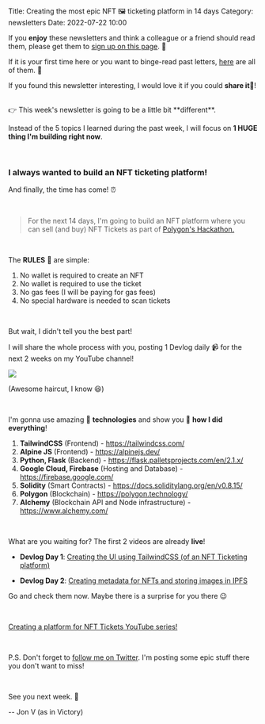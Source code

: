 Title: Creating the most epic NFT 🖼️ ticketing platform in 14 days
Category: newsletters
Date: 2022-07-22 10:00

If you **enjoy** these newsletters and think a colleague or a friend should read them, please get them to [sign up on this page](https://jon.io/). 📝

If it is your first time here or you want to binge-read past letters, [here](https://jon.io/category/newsletters) are all of them. 📰

If you found this newsletter interesting, I would love it if you could **share it**🔗!

<br>
👉 This week's newsletter is going to be a little bit **different**.

Instead of the 5 topics I learned during the past week, I will focus on **1 HUGE thing I'm building right now**.

<br>

### I always wanted to build an NFT ticketing platform!

And finally, the time has come! ⏰

<br>

> For the next 14 days, I'm going to build an NFT platform where you can sell (and buy) NFT Tickets as part of [Polygon's Hackathon.](https://buidlit.polygon.technology)

<br>

The **RULES** 📜 are simple:

1. No wallet is required to create an NFT
2. No wallet is required to use the ticket
3. No gas fees (I will be paying for gas fees)
4. No special hardware is needed to scan tickets

<br>

But wait, I didn't tell you the best part! 

I will share the whole process with you, posting 1 Devlog daily 📹 for the next 2 weeks on my YouTube channel!

![](https://sendfoxprod.b-cdn.net/media/hjgSazUHCLw8lDwn3x3ggQ05Y1cEJQ6f0I8pzbFe16325)

(Awesome haircut, I know 😆)

<br>

I'm gonna use amazing 🧰 **technologies** and show you 🔎 **how I did everything**! 

1. **TailwindCSS** (Frontend) - https://tailwindcss.com/
2. **Alpine JS** (Frontend) - https://alpinejs.dev/
3. **Python, Flask** (Backend) - https://flask.palletsprojects.com/en/2.1.x/
4. **Google Cloud, Firebase** (Hosting and Database) - https://firebase.google.com/
5. **Solidity** (Smart Contracts) - https://docs.soliditylang.org/en/v0.8.15/
6. **Polygon** (Blockchain) - https://polygon.technology/
7. **Alchemy** (Blockchain API and Node infrastructure) - https://www.alchemy.com/

<br>

What are you waiting for? The first 2 videos are already **live**!

* **Devlog Day 1**: [Creating the UI using TailwindCSS (of an NFT Ticketing platform)](https://www.youtube.com/watch?v=oVTJc04Mf4A)

* **Devlog Day 2**: [Creating metadata for NFTs and storing images in IPFS](https://www.youtube.com/watch?v=AgG3iijI12Y)

Go and check them now. Maybe there is a surprise for you there 😉

<br>

[Creating a platform for NFT Tickets YouTube series!](https://www.youtube.com/watch?v=IotdMswDBgA)

<br>

P.S. Don't forget to [follow me on Twitter](https://twitter.com/jonromero). I'm posting some epic stuff there you don't want to miss!

<br>

See you next week. 🚀

-- Jon V (as in Victory)